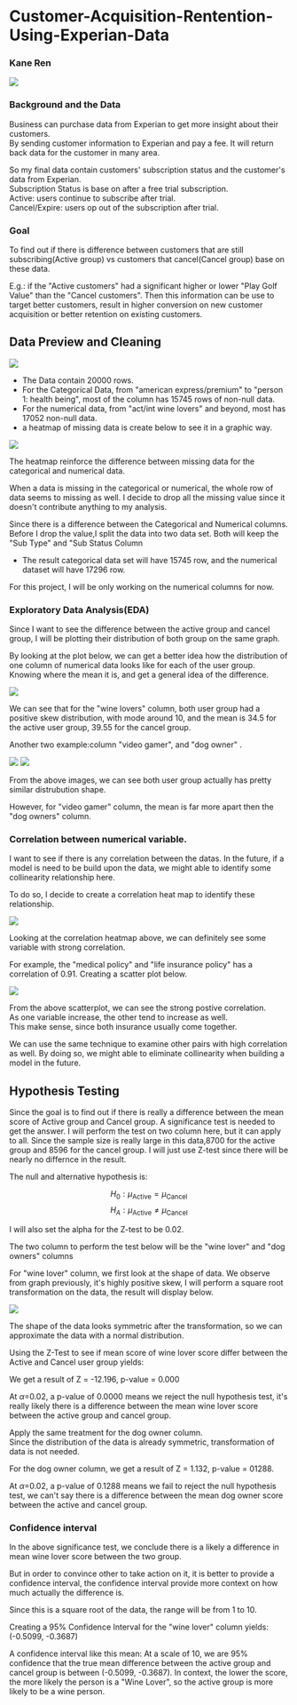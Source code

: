# Customer-Acquisition-Rentention-Using-Experian-Data
### Kane Ren
<img src="image/experian.png">

### Background and the Data

Business can purchase data from Experian to get more insight about their customers.
<br>
By sending customer information to Experian and pay a fee. It will return back data for the customer in many area.

So my final data contain customers' subscription status and the customer's data from Experian.
<br>
Subscription Status is base on after a free trial subscription.
<br>
Active: users continue to subscribe after trial.<br>
Cancel/Expire: users op out of the subscription after trial.
### Goal
To find out if there is difference between customers that are still subscribing(Active group) vs customers that cancel(Cancel group) base on these data.

E.g.: if the "Active customers" had a significant higher or lower "Play Golf Value" than the "Cancel customers". Then this information can be use to target better customers, result in higher conversion on new customer acquisition or better retention on existing customers.

## Data Preview and Cleaning
<img src="image/data structure.png">

- The Data contain 20000 rows.
- For the Categorical Data, from "american express/premium" to "person 1: health being", most of the column has 15745 rows of non-null data.
- For the numerical data, from "act/int wine lovers" and beyond, most has 17052 non-null data.
- a heatmap of missing data is create below to see it in a graphic way.

<img src="image/missing data.png">

The heatmap reinforce the difference between missing data for the categorical and numerical data.

When a data is missing in the categorical or numerical, the whole row of data seems to missing as well. I decide to drop all the missing value since it doesn't contribute anything to my analysis.

Since there is a difference between the Categorical and Numerical columns. Before I drop the value,I split the data into two data set. Both will keep the "Sub Type" and "Sub Status Column
  - The result categorical data set will have 15745 row, and the numerical dataset will have 17296 row.

For this project, I will be only working on the numerical columns for now.

### Exploratory Data Analysis(EDA)
Since I want to see the difference between the active group and cancel group, I will be plotting their distribution of both group on the same graph.

By looking at the plot below, we can get a better idea how the distribution of one column of numerical data looks like for each of the user group. Knowing where the mean it is, and get a general idea of the difference.

<img src="image/ wine lovers.png">

We can see that for the "wine lovers" column, both user group had a positive skew distribution, with mode around 10, and the mean is 34.5 for the active user group, 39.55 for the cancel group.

Another two example:column "video gamer", and "dog owner" .

<img src="image/video gamer.png">
<img src="image/ dog owners.png">

From the above images, we can see both user group actually has pretty similar distrubution shape.

However, for "video gamer" column, the mean is far more apart then the "dog owners" column.

### Correlation between numerical variable.
I want to see if there is any correlation between the datas. In the future, if a model is need to be build upon the data, we might able to identify some collinearity relationship here.

To do so, I decide to create a correlation heat map to identify these relationship.

<img src="image/corr heatmap.png">

Looking at the correlation heatmap above, we can definitely see some variable with strong correlation.

For example, the "medical policy" and "life insurance policy" has a correlation of 0.91. Creating a scatter plot below.

<img src="image/sample scatter.png">

From the above scatterplot, we can see the strong postive correlation.
<BR>
As one variable increase, the other tend to increase as well.
<BR>
This make sense, since both insurance usually come together.

We can use the same technique to examine other pairs with high correlation as well. By doing so, we might able to eliminate collinearity when building a model in the future.

## Hypothesis Testing

Since the goal is to find out if there is really a difference between the mean score of Active group and Cancel group. A significance test is needed to get the answer. I will perform the test on two column here, but it can apply to all. Since the sample size is really large in this data,8700 for the active group and 8596 for the cancel group. I will just use Z-test since there will be nearly no differnce in the result.

The null and alternative hypothesis is:

$$ H_0: \mu_\text{Active} =  \mu_\text{Cancel} $$
$$ H_A: \mu_\text{Active} \neq  \mu_\text{Cancel} $$

I will also set the alpha for the Z-test to be 0.02.

The two column to perform the test below will be the "wine lover" and "dog owners" columns

For "wine lover" column, we first look at the shape of data. We observe from graph previously, it's highly positive skew, I will perform a square root transformation on the data, the result will display below.

<img src="image/data transform.png">

The shape of the data looks symmetric after the transformation, so we can approximate the data with a normal distribution.

Using the Z-Test to see if mean score of wine lover score differ between the Active and Cancel user group yields:

We get a result of Z = -12.196, p-value = 0.000

At $\alpha$=0.02, a p-value of 0.0000 means we reject the null hypothesis test, it's really likely there is a difference between the mean wine lover score between the active group and cancel group.

Apply the same treatment for the dog owner column.
<BR>
Since the distribution of the data is already symmetric, transformation of data is not needed.

For the dog owner column, we get a result of Z = 1.132, p-value = 01288.

At $\alpha$=0.02, a p-value of 0.1288 means we fail to reject the null hypothesis test, we can't say there is a difference between the mean dog owner score between the active and cancel group.

### Confidence interval
In the above significance test, we conclude there is a likely a difference in mean wine lover score between the two group. <BR>

But in order to convince other to take action on it, it is better to provide a confidence interval, the confidence interval provide more context on how much actually the difference is.

Since this is a square root of the data, the range will be from 1 to 10.

Creating a 95% Confidence Interval for the "wine lover" column yields: (-0.5099, -0.3687)

A confidence interval like this mean:
At a scale of 10, we are 95% confidence that the true mean difference between the active group and cancel group is between (-0.5099, -0.3687). In context, the lower the score, the more likely the person is a "Wine Lover", so the active group is more likely to be a wine person.
